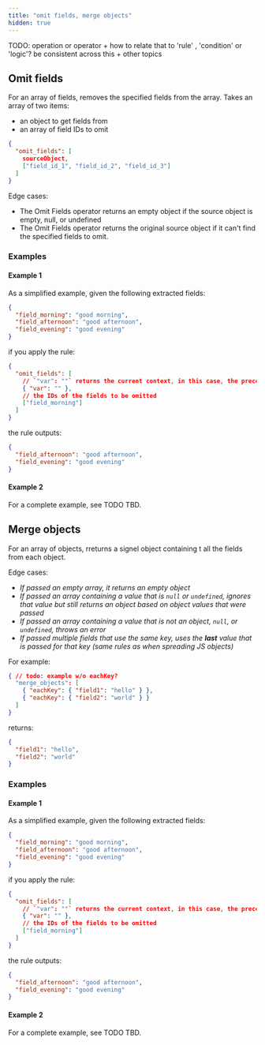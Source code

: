 ```yaml
---
title: "omit fields, merge objects"
hidden: true
---
```


TODO: operation or operator + how to relate that to 'rule' , 'condition' or 'logic'? be consistent across this + other topics

## Omit fields

For an array of fields, removes the specified fields from the array. Takes an array of two items:

- an object to get fields from
- an array of field IDs to omit

```json
{
  "omit_fields": [
    sourceObject,
    ["field_id_1", "field_id_2", "field_id_3"]
  ]
}
```

Edge cases:

- The Omit Fields operator returns an empty object if the source object is empty, null, or undefined
- The Omit Fields operator returns the original source object if it can't find the specified fields to omit.

### Examples

#### Example 1

As a simplified example, given the following extracted fields:

```json
{
  "field_morning": "good morning",
  "field_afternoon": "good afternoon",
  "field_evening": "good evening"
}
```

if you apply the rule:

```json
{
  "omit_fields": [
    // `"var": ""` returns the current context, in this case, the preceding extracted fields
    { "var": "" },
    // the IDs of the fields to be omitted
    ["field_morning"]
  ]
}
```

the rule outputs:

```json
{
  "field_afternoon": "good afternoon",
  "field_evening": "good evening"
}
```

#### Example 2

For a complete example, see TODO TBD.

## Merge objects

For an array of objects, rreturns a signel object containing t all the fields from each object. 

Edge cases:

- *If passed an empty array, it returns an empty object*
- *If passed an array containing a value that is `null` or `undefined`, ignores that value but still returns an object based on object values that were passed*
- *If passed an array containing a value that is not an object, `null`, or `undefined`, throws an error*
- *If passed multiple fields that use the same key, uses the **last** value that is passed for that key (same rules as when spreading JS objects)*

For example:

```json
{ // todo: example w/o eachKey?
  "merge_objects": [
    { "eachKey": { "field1": "hello" } },
    { "eachKey": { "field2": "world" } }
  ]
}

```



returns:

``` json
{
  "field1": "hello",
  "field2": "world"
}
```



### Examples

#### Example 1

As a simplified example, given the following extracted fields:

```json
{
  "field_morning": "good morning",
  "field_afternoon": "good afternoon",
  "field_evening": "good evening"
}
```

if you apply the rule:

```json
{
  "omit_fields": [
    // `"var": ""` returns the current context, in this case, the preceding extracted fields
    { "var": "" },
    // the IDs of the fields to be omitted
    ["field_morning"]
  ]
}
```

the rule outputs:

```json
{
  "field_afternoon": "good afternoon",
  "field_evening": "good evening"
}
```

#### Example 2

For a complete example, see TODO TBD.